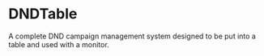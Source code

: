 # DNDTable
A complete DND campaign management system designed to be put into a table and used with a monitor. 
